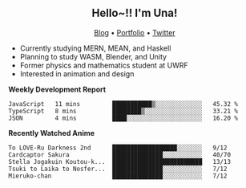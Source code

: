 <h2 align="center">
  Hello~!! I'm Una!
</h2>

<p align="center">
  <a href="https://anarchy.website/">Blog</a> &bull;
  <a href="https://una-ada.github.io/">Portfolio</a> &bull;
  <a href="https://twitter.com/unaxiii">Twitter</a>
</p>

- Currently studying MERN, MEAN, and Haskell
- Planning to study WASM, Blender, and Unity
- Former physics and mathematics student at UWRF
- Interested in animation and design

**Weekly Development Report**

<!--START_SECTION:waka-->
```text
JavaScript   11 mins         ███████████▒░░░░░░░░░░░░░   45.32 % 
TypeScript   8 mins          ████████▒░░░░░░░░░░░░░░░░   33.21 % 
JSON         4 mins          ████░░░░░░░░░░░░░░░░░░░░░   16.20 % 
```
<!--END_SECTION:waka-->

**Recently Watched Anime**

<!-- RECENT-ANIME:START -->

    To LOVE-Ru Darkness 2nd      ██████████████████░░░░░░░   9/12
    Cardcaptor Sakura            ██████████████░░░░░░░░░░░   40/70
    Stella Jogakuin Koutou-k...  █████████████████████████   13/13
    Tsuki to Laika to Nosfer...  ██████████████░░░░░░░░░░░   7/12
    Mieruko-chan                 ██████████████░░░░░░░░░░░   7/12
<!-- RECENT-ANIME:END -->
